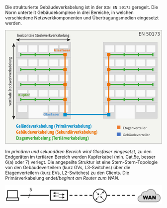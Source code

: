 Die strukturierte Gebäudeverkabelung ist in der `DIN EN 50173` geregelt. Die Norm unterteilt Gebäudekomplexe in drei Bereiche, in welchen verschiedene Netzwerkkomponenten und Übertragungsmedien eingesetzt werden.

![](../_Medien/EN_50173.png)

Im *primären und sekundären Bereich wird Glasfaser eingesetzt*, zu den Endgeräten im tertiären 
Bereich werden Kupferkabel (min. Cat.5e, besser 6(a) oder 7) verlegt. Die angepeilte Struktur ist eine Stern-Stern-Topologie von den Gebäudeverteilern (kurz GVs, L3-Switches) über die Etagenverteilern (kurz EVs, L2-Switches) zu den Clients. Die Primärverkabelung endet/*beginnt am Router zum WAN.*

![](../_Medien/EN_50173_Netzwerk.png)
